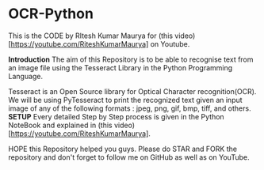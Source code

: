# OCR-Python
This is the CODE by RItesh Kumar Maurya for (this video)[https://youtube.com/RiteshKumarMaurya] on Youtube.

**Introduction**
The aim of this Repository is to be able to recognise text from an image file using the Tesseract Library in the Python Programming Language.

Tesseract is an Open Source library for Optical Character recognition(OCR). We will be using PyTesseract to print the recognized text given an input image of any of the following formats : jpeg, png, gif, bmp, tiff, and others.
**SETUP**
Every detailed Step by Step process is given in the Python NoteBook and explained in (this video)[https://youtube.com/RiteshKumarMaurya].

HOPE this Repository helped you guys. Please do STAR and FORK the repository and don't forget to follow me on GitHub as well as on YouTube.
